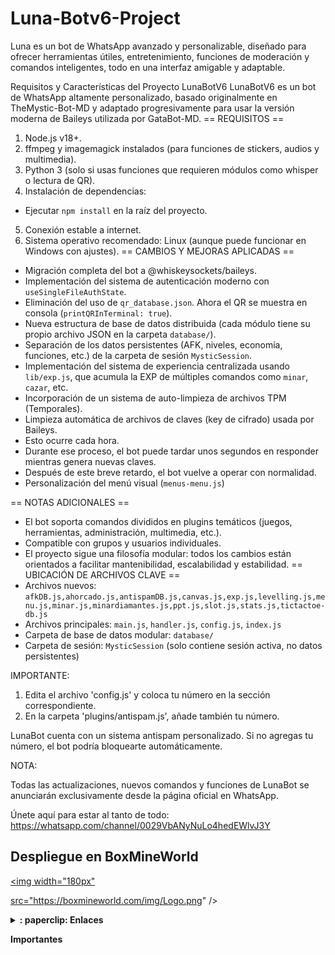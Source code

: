 # Luna-Botv6-Project
Luna es un bot de WhatsApp avanzado y personalizable, diseñado para ofrecer herramientas útiles, entretenimiento, funciones de moderación y comandos inteligentes, todo en una interfaz amigable y adaptable.

Requisitos y Características del Proyecto LunaBotV6
LunaBotV6 es un bot de WhatsApp altamente personalizado, basado originalmente en
TheMystic-Bot-MD y adaptado progresivamente para usar la versión moderna de Baileys utilizada
por GataBot-MD.
== REQUISITOS ==
1. Node.js v18+.
2. ffmpeg y imagemagick instalados (para funciones de stickers, audios y multimedia).
3. Python 3 (solo si usas funciones que requieren módulos como whisper o lectura de QR).
4. Instalación de dependencias:
 - Ejecutar `npm install` en la raíz del proyecto.
5. Conexión estable a internet.
6. Sistema operativo recomendado: Linux (aunque puede funcionar en Windows con ajustes).
== CAMBIOS Y MEJORAS APLICADAS ==
- Migración completa del bot a @whiskeysockets/baileys.
- Implementación del sistema de autenticación moderno con `useSingleFileAuthState`.
- Eliminación del uso de `qr_database.json`. Ahora el QR se muestra en consola
(`printQRInTerminal: true`).
- Nueva estructura de base de datos distribuida (cada módulo tiene su propio archivo JSON en la
carpeta `database/`).
- Separación de los datos persistentes (AFK, niveles, economía, funciones, etc.) de la carpeta de
sesión `MysticSession`.
- Implementación del sistema de experiencia centralizada usando `lib/exp.js`, que acumula la EXP
de múltiples comandos como `minar`, `cazar`, etc.
- Incorporación de un sistema de auto-limpieza de archivos TPM (Temporales).
- Limpieza automática de archivos de claves (key de cifrado) usada por Baileys.
 - Esto ocurre cada hora.
 - Durante ese proceso, el bot puede tardar unos segundos en responder mientras genera nuevas
claves.
 - Después de este breve retardo, el bot vuelve a operar con normalidad.
- Personalización del menú visual (`menus-menu.js`) 

== NOTAS ADICIONALES ==
- El bot soporta comandos divididos en plugins temáticos (juegos, herramientas, administración,
multimedia, etc.).
- Compatible con grupos y usuarios individuales.
- El proyecto sigue una filosofía modular: todos los cambios están orientados a facilitar
mantenibilidad, escalabilidad y estabilidad.
== UBICACIÓN DE ARCHIVOS CLAVE ==
- Archivos nuevos: `afkDB.js,ahorcado.js,antispamDB.js,canvas.js,exp.js,levelling.js,menu.js,minar.js,minardiamantes.js,ppt.js,slot.js,stats.js,tictactoe-db.js`
- Archivos principales: `main.js`, `handler.js`, `config.js`, `index.js`
- Carpeta de base de datos modular: `database/`
- Carpeta de sesión: `MysticSession` (solo contiene sesión activa, no datos persistentes)

IMPORTANTE:

1. Edita el archivo 'config.js' y coloca tu número en la sección correspondiente.
2. En la carpeta 'plugins/antispam.js', añade también tu número.

LunaBot cuenta con un sistema antispam personalizado. Si no agregas tu número, el bot podría bloquearte automáticamente.

NOTA:

Todas las actualizaciones, nuevos comandos y funciones de LunaBot se anunciarán exclusivamente desde la página oficial en WhatsApp.

Únete aquí para estar al tanto de todo:  
https://whatsapp.com/channel/0029VbANyNuLo4hedEWlvJ3Y

## Despliegue en BoxMineWorld

<a href="https://boxmineworld.com">

<img width="180px"

src="https://boxmineworld.com/img/Logo.png" />

</a>

<details>

<summary><b>: paperclip: Enlaces

Importantes</b></summary>

**Sitio Web:**

[boxmineworld.com](https://boxmineworld .com)

**Área de Clientes:**

[dash.boxmineworld.com](https://dash .boxmineworld.com)

**Panel de Control: **

[panel.boxmineworld.com] (https://panel boxmineworld.com)

**Documentación:**

[docs.boxmineworld.com](https://docs boxmineworld.com)

**Comunidad de Discord:** [¡Únete aquí!]

(https://discord.gg/84qsr4v)

</details>
